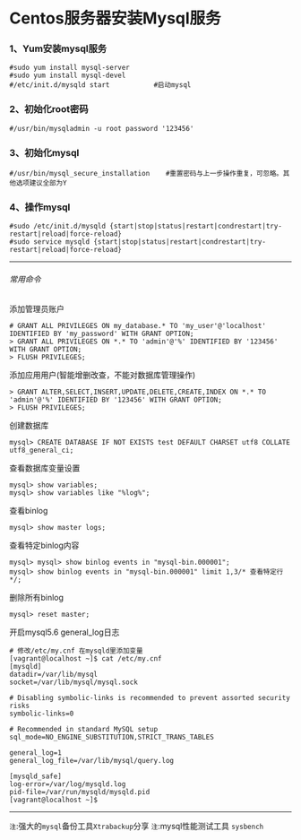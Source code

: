 # Centos服务器安装Mysql服务

### 1、Yum安装mysql服务
```
#sudo yum install mysql-server
#sudo yum install mysql-devel
#/etc/init.d/mysqld start           #启动mysql
```

### 2、初始化root密码
```
#/usr/bin/mysqladmin -u root password '123456'
```

### 3、初始化mysql
```
#/usr/bin/mysql_secure_installation    #重置密码与上一步操作重复，可忽略。其他选项建议全部为Y
```

### 4、操作mysql
```
#sudo /etc/init.d/mysqld {start|stop|status|restart|condrestart|try-restart|reload|force-reload}
#sudo service mysqld {start|stop|status|restart|condrestart|try-restart|reload|force-reload}
```

------
###### 常用命令


添加管理员账户
```
# GRANT ALL PRIVILEGES ON my_database.* TO 'my_user'@'localhost' IDENTIFIED BY 'my_password' WITH GRANT OPTION;
> GRANT ALL PRIVILEGES ON *.* TO 'admin'@'%' IDENTIFIED BY '123456' WITH GRANT OPTION;
> FLUSH PRIVILEGES;
```

添加应用用户(智能增删改查，不能对数据库管理操作)
```
> GRANT ALTER,SELECT,INSERT,UPDATE,DELETE,CREATE,INDEX ON *.* TO 'admin'@'%' IDENTIFIED BY '123456' WITH GRANT OPTION;
> FLUSH PRIVILEGES;
```

创建数据库
```
mysql> CREATE DATABASE IF NOT EXISTS test DEFAULT CHARSET utf8 COLLATE utf8_general_ci;
```

查看数据库变量设置
```
mysql> show variables;
mysql> show variables like "%log%";
```

查看binlog
```
mysql> show master logs;
```

查看特定binlog内容
```
mysql> mysql> show binlog events in "mysql-bin.000001";
mysql> show binlog events in "mysql-bin.000001" limit 1,3/* 查看特定行 */;
```

删除所有binlog
```
mysql> reset master;
```

开启mysql5.6 general_log日志
```
# 修改/etc/my.cnf 在mysqld里添加变量
[vagrant@localhost ~]$ cat /etc/my.cnf
[mysqld]
datadir=/var/lib/mysql
socket=/var/lib/mysql/mysql.sock

# Disabling symbolic-links is recommended to prevent assorted security risks
symbolic-links=0

# Recommended in standard MySQL setup
sql_mode=NO_ENGINE_SUBSTITUTION,STRICT_TRANS_TABLES 

general_log=1
general_log_file=/var/lib/mysql/query.log

[mysqld_safe]
log-error=/var/log/mysqld.log
pid-file=/var/run/mysqld/mysqld.pid
[vagrant@localhost ~]$
```

------
`注`:强大的`mysql`备份工具`Xtrabackup`分享
`注`:mysql性能测试工具 `sysbench`
